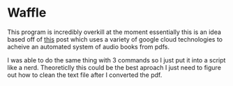 # Waffle

This program is incredibly overkill at the moment essentially this is an idea based off of [this](https://daleonai.com/pdf-to-audiobook) post which uses a variety
of google cloud technologies to acheive an automated system of audio books from pdfs.

I was able to do the same thing with 3 commands so I just put it into a script like a nerd. Theoreticlly this could be the best aproach I just need to figure out
how to clean the text file after I converted the pdf.
